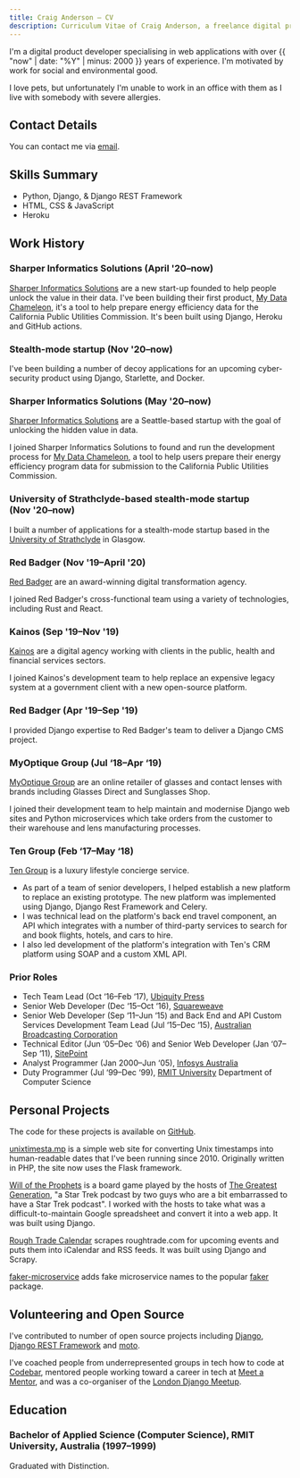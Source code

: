 ```yaml
---
title: Craig Anderson — CV
description: Curriculum Vitae of Craig Anderson, a freelance digital product developer specialising in building web products with Python and Django.
---
```


I'm a digital product developer specialising in web applications with over {{ "now" | date: "%Y" | minus: 2000 }} years of experience. I'm motivated by work for social and environmental good.

I love pets, but unfortunately I'm unable to work in an office with them as I live with somebody with severe allergies.

## Contact Details

You can contact me via [email](mailto:craig@uhf62.co.uk).

## Skills Summary

- Python, Django, & Django REST Framework
- HTML, CSS & JavaScript
- Heroku

## Work History

### Sharper Informatics Solutions (April&nbsp;'20–now)

[Sharper Informatics Solutions](https://www.sharperinfo.com) are a new start-up founded to help people unlock the value in their data. I've been building their first product, [My Data Chameleon](https://mydatachameleon.com), it's a tool to help prepare energy efficiency data for the California Public Utilities Commission. It's been built using Django, Heroku and GitHub actions.

### Stealth-mode startup (Nov&nbsp;'20–now)

I've been building a number of decoy applications for an upcoming cyber-security product using Django, Starlette, and Docker.

### Sharper Informatics Solutions (May&nbsp;'20–now)

[Sharper Informatics Solutions](https://www.sharperinfo.com) are a Seattle-based startup with the goal of unlocking the hidden value in data.

I joined Sharper Informatics Solutions to found and run the development process for [My Data Chameleon](https://mydatachameleon.com), a tool to help users prepare their energy efficiency program data for submission to the California Public Utilities Commission.

### University of Strathclyde-based stealth-mode startup (Nov&nbsp;'20–now)

I built a number of applications for a stealth-mode startup based in the [University of Strathclyde](https://www.strath.ac.uk) in Glasgow.

### Red Badger (Nov&nbsp;'19–April&nbsp;'20)

[Red Badger](https://red-badger.com) are an award-winning digital transformation agency.

I joined Red Badger's cross-functional team using a variety of technologies, including Rust and React.

### Kainos (Sep&nbsp;'19–Nov&nbsp;'19)

[Kainos](https://www.kainos.com) are a digital agency working with clients in the public, health and financial services sectors.

I joined Kainos's development team to help replace an expensive legacy system at a government client with a new open-source platform.

### Red Badger (Apr&nbsp;'19–Sep&nbsp;'19)

I provided Django expertise to Red Badger's team to deliver a Django CMS project.

### MyOptique Group (Jul&nbsp;‘18–Apr&nbsp;‘19)

[MyOptique Group](http://www.myoptiquegroup.com) are an online retailer of glasses and contact lenses with brands including Glasses Direct and Sunglasses Shop.

I joined their development team to help maintain and modernise Django web sites and Python microservices which take orders from the customer to their warehouse and lens manufacturing processes.

### Ten Group (Feb&nbsp;‘17–May&nbsp;‘18)

[Ten Group](http://tengroup.com) is a luxury lifestyle concierge service.

- As part of a team of senior developers, I helped establish a new platform to replace an existing prototype. The new platform was implemented using Django, Django Rest Framework and Celery.
- I was technical lead on the platform's back end travel component, an API which integrates with a number of third-party services to search for and book flights, hotels, and cars to hire.
- I also led development of the platform's integration with Ten's CRM platform using SOAP and a custom XML API.

### Prior Roles

- Tech Team Lead (Oct&nbsp;‘16–Feb&nbsp;‘17), [Ubiquity Press](http://ubiquitypress.com)
- Senior Web Developer (Dec&nbsp;‘15–Oct&nbsp;‘16), [Squareweave](http://squareweave.com.au)
- Senior Web Developer (Sep&nbsp;‘11–Jun&nbsp;‘15) and Back End and API Custom Services Development Team Lead (Jul&nbsp;‘15–Dec&nbsp;‘15), [Australian Broadcasting Corporation](https://www.abc.net.au)
- Technical Editor (Jun&nbsp;‘05–Dec&nbsp;‘06) and Senior Web Developer (Jan&nbsp;‘07–Sep&nbsp;‘11), [SitePoint](https://www.sitepoint.com)
- Analyst Programmer (Jan&nbsp;2000–Jun&nbsp;‘05), [Infosys Australia](https://www.infosys.com/australia/)
- Duty Programmer (Jul&nbsp;‘99–Dec&nbsp;‘99), [RMIT University](https://www.rmit.edu.au) Department of Computer Science

## Personal Projects

The code for these projects is available on [GitHub](https://github.com/craiga).

[unixtimesta.mp](https://www.unixtimesta.mp) is a simple web site for converting Unix timestamps into human-readable dates that I've been running since 2010. Originally written in PHP, the site now uses the Flask framework.

[Will of the Prophets](http://gagh.biz/game) is a board game played by the hosts of [The Greatest Generation](http://gagh.biz), "a Star Trek podcast by two guys who are a bit embarrassed to have a Star Trek podcast". I worked with the hosts to take what was a difficult-to-maintain Google spreadsheet and convert it into a web app. It was built using Django.

[Rough Trade Calendar](https://rough-trade-calendars.craiga.id.au) scrapes roughtrade.com for upcoming events and puts them into iCalendar and RSS feeds. It was built using Django and Scrapy.

[faker-microservice](https://github.com/craiga/faker-microservice) adds fake microservice names to the popular [faker](https://faker.readthedocs.io) package.

## Volunteering and Open Source

I've contributed to number of open source projects including [Django](https://www.djangoproject.com), [Django REST Framework](https://www.django-rest-framework.org) and [moto](http://getmoto.org).

I've coached people from underrepresented groups in tech how to code at [Codebar](http://codebar.io), mentored people working toward a career in tech at [Meet a Mentor](http://meetamentor.co.uk), and was a co-organiser of the [London Django Meetup](https://www.djangolondon.com).

## Education

### Bachelor of Applied Science (Computer Science), RMIT University, Australia (1997–1999)

Graduated with Distinction.
